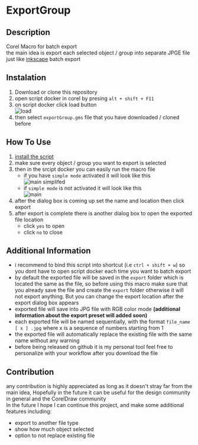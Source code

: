 # ExportGroup

 ## Description
Corel Macro for batch export
</br> the main idea is export each selected object / group into separate JPGE file
</br> just like [inkscape](https://inkscape.org/) batch export

## Instalation
1. Download or clone this repository
2. open script docker in corel by presing `alt + shift + F11`
3. on script docker click load button
</br> ![load](https://user-images.githubusercontent.com/22528260/156512626-ddfcd32c-9d5e-4cf4-bd47-2a5f860c7d33.jpg)
4. then select `exportGroup.gms` file that you have downloaded / cloned before

## How To Use
1. [install the script](README.md/#Instalation)
2. make sure every object / group you want to export is selected
3. then in the srcipt docker you can easily run the macro file 
    - if you have `simple mode` activated it will look like this 
</br> ![main   simplifed ](https://user-images.githubusercontent.com/22528260/156516695-ecffb51f-220c-4f22-9f62-62ec6e18893d.jpg)
    - if `simple mode` is not activated it will look like this
</br> ![main](https://user-images.githubusercontent.com/22528260/156517092-b6dc7a1f-f21b-43a5-b8de-040d6488cac9.jpg)
4. after the dialog box is coming up set the name and location then click export
5. after export is complete there is another dialog box to open the exported file location
    - click `yes` to open
    - click `no` to close

## Additional Information
- i recommend to bind this script into shortcut (i.e `ctrl + shift + w`) so you dont have to open script docker each time you want to batch export
- by default the exported file will be saved in the `export` folder which is located the same as the file, so before using this macro make sure that you already save the file and create the `export` folder otherwise it will not export anything. But you can change the export location after the export dialog box appears
- exported file will save into JPG file with RGB color mode **(additional information about the export preset will added soon)**
- each exported file will be named sequentially, with the format `file_name [ x ] .jpg` where x is a sequence of numbers starting from 1
- the exported file will automatically replace the  existing file with the same name without any warning
- before being released on github it is my personal tool feel free to personalize with your workflow after you download the file

## Contribution 
any contribution is highly appreciated as long as it doesn't stray far from the main idea, Hopefully in the future it can be useful for the design community in general and the CorelDraw community
</br> In the future I hope I can continue this project, and make some additional features including:
  - export to another file type
  - show how much object selected 
  - option to not replace existing file
